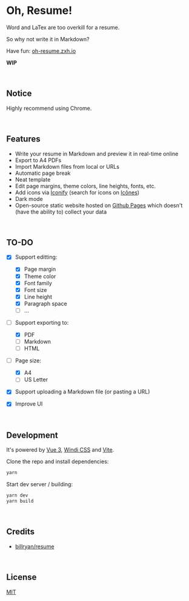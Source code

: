 # Oh, Resume!

Word and LaTex are too overkill for a resume.

So why not write it in Markdown?

Have fun: [oh-resume.zxh.io](https://oh-resume.zxh.io/)

**WIP**


&nbsp;

## Notice

Highly recommend using Chrome.


&nbsp;

## Features

- Write your resume in Markdown and preview it in real-time online
- Export to A4 PDFs
- Import Markdown files from local or URLs
- Automatic page break
- Neat template
- Edit page margins, theme colors, line heights, fonts, etc.
- Add icons via [Iconify](https://github.com/iconify/iconify) (search for icons on [Icônes](https://icones.js.org/))
- Dark mode
- Open-source static website hosted on [Github Pages](https://pages.github.com/) which doesn't (have the ability to) collect your data


&nbsp;

## TO-DO

- [x] Support editting:
  
  - [x] Page margin
  - [x] Theme color
  - [x] Font family
  - [x] Font size
  - [x] Line height
  - [x] Paragraph space
  - [ ] ...

- [ ] Support exporting to:

  - [x] PDF
  - [ ] Markdown
  - [ ] HTML

- [ ] Page size:

  - [x] A4
  - [ ] US Letter

- [x] Support uploading a Markdown file (or pasting a URL)
- [x] Improve UI


&nbsp;

## Development

It's powered by [Vue 3](https://v3.vuejs.org/), [Windi CSS](https://windicss.org/) and [Vite](https://vitejs.dev/).

Clone the repo and install dependencies:

```bash
yarn
```

Start dev server / building:

```bash
yarn dev
yarn build
```


&nbsp;

## Credits

- [billryan/resume](https://github.com/billryan/resume)


&nbsp;

## License

[MIT](LICENSE)
